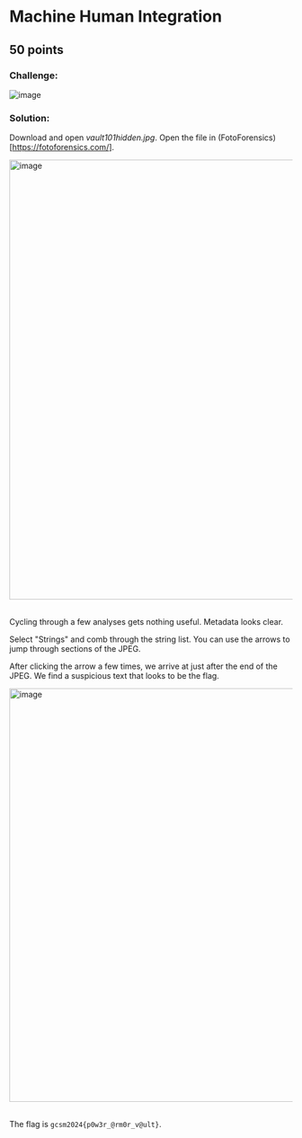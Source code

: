 # Machine Human Integration
## 50 points

### Challenge:
![image](https://github.com/user-attachments/assets/3a2bf59a-ee4b-4c00-a574-8816a85084b2)

### Solution:
Download and open *vault101hidden.jpg*. Open the file in (FotoForensics)[https://fotoforensics.com/].

<img width="1853" height="783" alt="image" src="https://github.com/user-attachments/assets/71af47d7-33e5-45cc-8de1-f2dc3dd614a2" />

</br> Cycling through a few analyses gets nothing useful. Metadata looks clear.

Select "Strings" and comb through the string list. You can use the arrows to jump through sections of the JPEG.

After clicking the arrow a few times, we arrive at just after the end of the JPEG. We find a suspicious text that looks to be the flag.

<img width="1835" height="736" alt="image" src="https://github.com/user-attachments/assets/f96c2ee6-e62c-42bb-8cfa-3b4f6d64d6ed" />

</br>The flag is `gcsm2024{p0w3r_@rm0r_v@ult}`.
